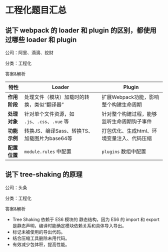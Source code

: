 # 工程化题目汇总

## 说下 webpack 的 loader 和 plugin 的区别，都使用过哪些 loader 和 plugin

公司：阿里、滴滴、挖财

分类：工程化

答案&解析

| 特性       | Loader                           | Plugin                  |
| -------- | -------------------------------- | ----------------------- |
| **作用阶段** | 处理文件（模块）加载时的转换，类似“翻译器”           | 扩展Webpack功能，影响整个构建生命周期  |
| **处理对象** | 针对单个文件资源，如 `.js`、`.css`、`.vue` 等 | 针对整个构建过程，能够监听生命周期钩子事件   |
| **功能示例** | 转换JS、编译Sass、转换TS、加载图片为base64等    | 打包优化、生成html、环境变量注入、代码压缩 |
| **配置位置** | `module.rules` 中配置               | `plugins` 数组中配置         |

## 说下 tree-shaking 的原理

公司：头条

分类：工程化

答案&解析

- Tree Shaking 依赖于 ES6 模块的 静态结构，因为 ES6 的 import 和 export 是静态声明，编译时能确定模块依赖关系和具体导入导出。
- 标记未被使用的导出代码。
- 结合压缩工具删除未用代码。
- 有效减少包体积，提高性能。
